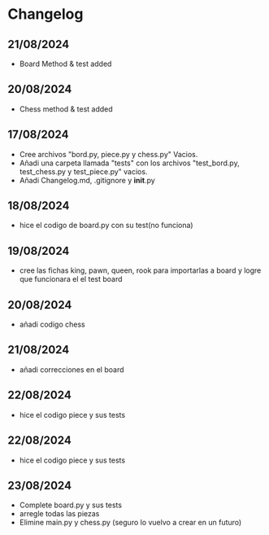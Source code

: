 # Changelog

## 21/08/2024
- Board Method & test added

## 20/08/2024
- Chess method & test added

## 17/08/2024
- Cree archivos "bord.py, piece.py y chess.py" Vacios.
- Añadi una carpeta llamada "tests" con los archivos "test_bord.py, test_chess.py y test_piece.py" vacios. 
- Añadi Changelog.md, .gitignore y __init__.py 

## 18/08/2024
- hice el codigo de board.py con su test(no funciona)

## 19/08/2024
- cree las fichas king, pawn, queen, rook para importarlas a board y logre que funcionara el el test board

## 20/08/2024
- añadi codigo chess

## 21/08/2024
- añadi correcciones en el board 

## 22/08/2024
- hice el codigo piece y sus tests

## 22/08/2024
- hice el codigo piece y sus tests

## 23/08/2024
- Complete board.py y sus tests 
- arregle todas las piezas
- Elimine main.py y chess.py (seguro lo vuelvo a crear en un futuro) 